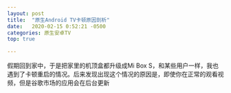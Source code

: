```yaml
---
layout: post
title:  "原生Android TV卡顿原因剖析"
date:   2020-02-15 0:52:21 -0500
categories: 原生安卓TV
top: true 

---
```

假期回到家中，于是把家里的机顶盒都升级成Mi Box S，和某些用户一样，我也遇到了卡顿重启的情况。后来发现出现这个情况的原因是，即使你在正常的观看视频，但是谷歌市场的应用会在后台更新

